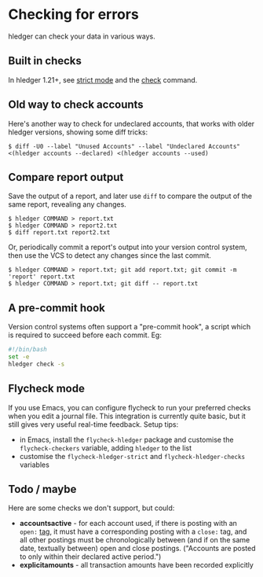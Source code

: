 # Checking for errors

<!-- toc -->

hledger can check your data in various ways. 

## Built in checks

In hledger 1.21+,
see [strict mode](https://hledger.org/hledger.html#strict-mode)
and the [check](https://hledger.org/hledger.html#check) command.

## Old way to check accounts

Here's another way to check for undeclared accounts, that works with older hledger versions,
showing some diff tricks:
```shell
$ diff -U0 --label "Unused Accounts" --label "Undeclared Accounts" <(hledger accounts --declared) <(hledger accounts --used)
```

## Compare report output

Save the output of a report, and later use `diff` to compare the
output of the same report, revealing any changes.

```shell
$ hledger COMMAND > report.txt
$ hledger COMMAND > report2.txt
$ diff report.txt report2.txt
```

Or, periodically commit a report's output into your version control system,
then use the VCS to detect any changes since the last commit.

```shell
$ hledger COMMAND > report.txt; git add report.txt; git commit -m 'report' report.txt
$ hledger COMMAND > report.txt; git diff -- report.txt
```

## A pre-commit hook

Version control systems often support a "pre-commit hook", a script which
is required to succeed before each commit. Eg:

```bash
#!/bin/bash
set -e
hledger check -s
```

## Flycheck mode

If you use Emacs, you can configure flycheck to run your preferred checks when you edit a journal file.
This integration is currently quite basic, but it still gives very useful real-time feedback.
Setup tips:

- in Emacs, install the `flycheck-hledger` package and customise the `flycheck-checkers` variable, adding `hledger` to the list
- customise the `flycheck-hledger-strict` and `flycheck-hledger-checks` variables

## Todo / maybe

Here are some checks we don't support, but could:

- **accountsactive** - for each account used, if there is posting with an `open:` [tag](journal.html#tags), 
  it must have a corresponding posting with a `close:` tag, and all other postings 
  must be chronologically between (and if on the same date, textually between)
  open and close postings. ("Accounts are posted to only within their declared active period.")
- **explicitamounts** - all transaction amounts have been recorded explicitly

